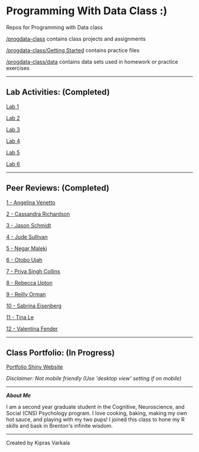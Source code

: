 # Programming With Data Class :)

Repos for Programming with Data class

[/progdata-class](https://github.com/KiprasVarkala/progdata-class) contains class projects and assignments

[/progdata-class/Getting Started](https://github.com/KiprasVarkala/progdata-class/tree/main/Getting%20Started) contains practice files

[/progdata-class/data](https://github.com/KiprasVarkala/progdata-class/tree/main/data) contains data sets used in homework or practice exercises

-------------------------------------------------------------------------------------------------------------
## Lab Activities: (Completed)

[Lab 1](https://github.com/KiprasVarkala/progdata-class/tree/main/Lab%201)

[Lab 2](https://github.com/KiprasVarkala/progdata-class/tree/main/Lab%202)

[Lab 3](https://github.com/KiprasVarkala/progdata-class/tree/main/Lab%203)

[Lab 4](https://github.com/KiprasVarkala/progdata-class/tree/main/Lab%204)

[Lab 5](https://github.com/KiprasVarkala/progdata-class/tree/main/Lab%205)

[Lab 6](https://github.com/KiprasVarkala/progdata-class/tree/main/Lab%206)

-------------------------------------------------------------------------------------------------------------
## Peer Reviews: (Completed)

[1 - Angelina Venetto](https://github.com/avenetto/progdata-class/issues/7)

[2 - Cassandra Richardson](https://github.com/cassrichardson/progdata-class/issues/6)

[3 - Jason Schmidt](https://github.com/jayschmidtavendano/progdata-class/issues/9)

[4 - Jude Sullivan](https://github.com/judesullivan/progdata-class/issues/9)

[5 - Negar Maleki](https://github.com/negarmaleki96/progdata-class/issues/6)

[6 - Otobo Ujah](https://github.com/oujah/progdata-class/issues/6)

[7 - Priya Singh Collins](https://github.com/priyacollins/progdata-class/issues/8)

[8 - Rebecca Upton](https://github.com/reupton/progdata-class/issues/9)

[9 - Reilly Orman](https://github.com/rrorman/progdata-class/issues/9)

[10 - Sabrina Eisenberg](https://github.com/sabeisenberg/progdata-class/issues/11)

[11 - Tina Le](https://github.com/tinale9/ProgDataClass/issues/7)

[12 - Valentina Fender](https://github.com/valentinafender/progdata-class/issues/8)

-------------------------------------------------------------------------------------------------------------
## Class Portfolio: (In Progress)

[Portfolio Shiny Website](https://kvarkala.shinyapps.io/projects_1-4/)

*Disclaimer: Not mobile friendly (Use 'desktop view' setting if on mobile)*

-------------------------------------------------------------------------------------------------------------
***About Me***

I am a second year graduate student in the Cognitive, Neuroscience, and Social (CNS) Psychology program. I love cooking, baking, making my own hot sauce, and playing with my two pups! I joined this class to hone my R skills and bask in Brenton's infinite wisdom. 

-------------------------------------------------------------------------------------------------------------


Created by Kipras Varkala
